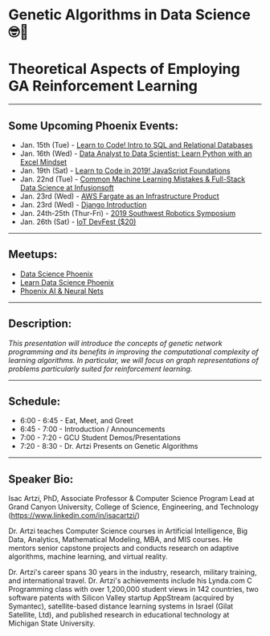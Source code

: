 # Genetic Algorithms in Data Science 🤓🔬
# Theoretical Aspects of Employing GA Reinforcement Learning

---

## Some Upcoming Phoenix Events:
- Jan. 15th (Tue) - [Learn to Code! Intro to SQL and Relational Databases](https://www.eventbrite.com/e/learn-to-code-intro-to-sql-and-relational-databases-tickets-54216286372)
- Jan. 16th (Wed) - [Data Analyst to Data Scientist: Learn Python with an Excel Mindset](https://www.eventbrite.com/e/data-analyst-to-data-scientist-learn-python-with-an-excel-mindset-tickets-54504342957)
- Jan. 19th (Sat) - [Learn to Code in 2019! JavaScript Foundations](https://www.eventbrite.com/e/learn-to-code-in-2019-javascript-foundations-tickets-54285590663)
- Jan. 22nd (Tue) - [Common Machine Learning Mistakes & Full-Stack Data Science at Infusionsoft](https://www.eventbrite.com/e/common-machine-learning-mistakes-full-stack-data-science-at-infusionsoft-tickets-54791999345)
- Jan. 23rd (Wed) - [AWS Fargate as an Infrastructure Product](https://www.meetup.com/Phoenix-DevOps-Meetup/events/257761057/)
- Jan. 23rd (Wed) - [Django Introduction](https://www.meetup.com/Phoenix-Python-Meetup-Group/events/257925849/)
- Jan. 24th-25th (Thur-Fri) - [2019 Southwest Robotics Symposium](https://swrobotics.engineering.asu.edu/)
- Jan. 26th (Sat) - [IoT DevFest ($20)](https://ti.to/iot-devfest/iot-devfest-2019/discount/MEETUPMEETUP)

---

## Meetups:

- [Data Science Phoenix](https://www.meetup.com/Data-Science-Phoenix/)
- [Learn Data Science Phoenix](https://www.meetup.com/ldsphx/)
- [Phoenix AI & Neural Nets](https://www.meetup.com/phoenixnn/)

---


## Description:
_This presentation will introduce the concepts of genetic network programming and its benefits in improving the computational complexity of learning algorithms. In particular, we will focus on graph representations of problems particularly suited for reinforcement learning._

---

## Schedule:
- 6:00 - 6:45 - Eat, Meet, and Greet
- 6:45 - 7:00 - Introduction / Announcements
- 7:00 - 7:20 - GCU Student Demos/Presentations
- 7:20 - 8:30 - Dr. Artzi Presents on Genetic Algorithms

---

## Speaker Bio:
Isac Artzi, PhD, Associate Professor & Computer Science Program Lead at Grand Canyon University, College of Science, Engineering, and Technology (https://www.linkedin.com/in/isacartzi/)

Dr. Artzi teaches Computer Science courses in Artificial Intelligence, Big Data, Analytics, Mathematical Modeling, MBA, and MIS courses. He mentors senior capstone projects and conducts research on adaptive algorithms, machine learning, and virtual reality.

Dr. Artzi's career spans 30 years in the industry, research, military training, and international travel. Dr. Artzi's achievements include his Lynda.com C Programming class with over 1,200,000 student views in 142 countries, two software patents with Silicon Valley startup AppStream (acquired by Symantec), satellite-based distance learning systems in Israel (Gilat Satellite, Ltd), and published research in educational technology at Michigan State University.


